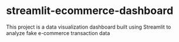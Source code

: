 # streamlit-ecommerce-dashboard
This project is a data visualization dashboard built using Streamlit to analyze fake e-commerce transaction data
